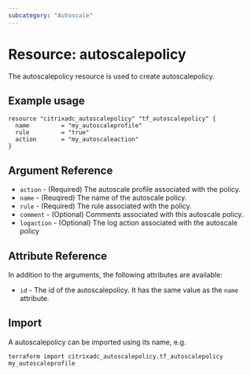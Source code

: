 ```yaml
---
subcategory: "Autoscale"
---
```


# Resource: autoscalepolicy

The autoscalepolicy resource is used to create autoscalepolicy.


## Example usage

```hcl
resource "citrixadc_autoscalepolicy" "tf_autoscalepolicy" {
  name         = "my_autoscaleprofile"
  rule         = "true"
  action       = "my_autoscaleaction"
}
```


## Argument Reference

* `action` - (Required) The autoscale profile associated with the policy.
* `name` - (Reuqired) The name of the autoscale policy.
* `rule` - (Required) The rule associated with the policy.
* `comment` - (Optional) Comments associated with this autoscale policy.
* `logaction` - (Optional) The log action associated with the autoscale policy


## Attribute Reference

In addition to the arguments, the following attributes are available:

* `id` - The id of the autoscalepolicy. It has the same value as the `name` attribute.


## Import

A autoscalepolicy can be imported using its name, e.g.

```shell
terraform import citrixadc_autoscalepolicy.tf_autoscalepolicy my_autoscaleprofile
```
